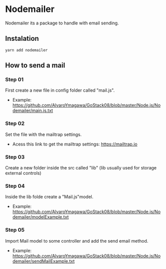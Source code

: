 # Nodemailer
Nodemailer its a package to handle with email sending.

## Instalation
	yarn add nodemailer

## How to send a mail

### Step 01
First create a new file in config folder called "mail.js".
* Example: https://github.com/AlvaroYmagawa/GoStack08/blob/master/Node.js/Nodemailer/main.js.txt

### Step 02
Set the file with the mailtrap settings.
* Acess this link to get the mailtrap settings: https://mailtrap.io

### Step 03
Create a new folder inside the src called "lib" (lib usually used for storage external controls)

### Step 04
Inside the lib folde create a "Mail.js"model.
* Example: https://github.com/AlvaroYmagawa/GoStack08/blob/master/Node.js/Nodemailer/modelExample.txt

### Step 05
Import Mail model to some controller and add the send email method.
* Example: https://github.com/AlvaroYmagawa/GoStack08/blob/master/Node.js/Nodemailer/sendMailExample.txt



